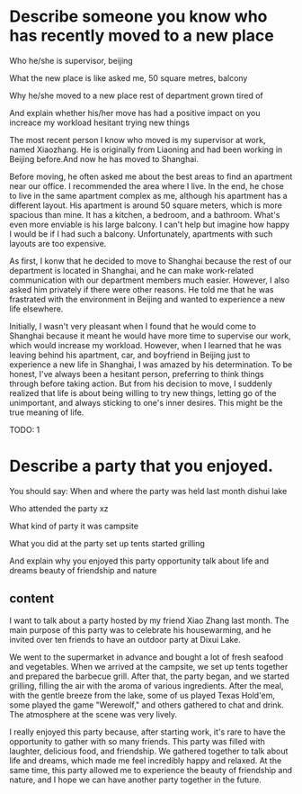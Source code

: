 # Describe someone you know who has recently moved to a new place

Who he/she is
supervisor, beijing

What the new place is like
asked me, 50 square metres, balcony

Why he/she moved to a new place
rest of department
grown tired of

And explain whether his/her move has had a positive impact on you
increace my workload
hesitant
trying new things

The most recent person I know who moved is my supervisor at work, named Xiaozhang. He is originally from Liaoning and had been working in Beijing before.And now he has moved to Shanghai.

Before moving, he often asked me about the best areas to find an apartment near our office. I recommended the area where I live. In the end, he chose to live in the same apartment complex as me, although his apartment has a different layout. His apartment is around 50 square meters, which is more spacious than mine. It has a kitchen, a bedroom, and a bathroom. What's even more enviable is his large balcony. I can't help but imagine how happy I would be if I had such a balcony. Unfortunately, apartments with such layouts are too expensive.

As first, I konw that he decided to move to Shanghai because the rest of our department is located in Shanghai, and he can make work-related communication with our department members much easier. However, I also asked him privately if there were other reasons. He told me that he was frastrated with the environment in Beijing and wanted to experience a new life elsewhere.

Initially, I wasn't very pleasant when I found that he would come to Shanghai because it meant he would have more time to supervise our work, which would increase my workload. However, when I learned that he was leaving behind his apartment, car, and boyfriend in Beijing just to experience a new life in Shanghai, I was amazed by his determination. To be honest, I've always been a hesitant person, preferring to think things through before taking action. But from his decision to move, I suddenly realized that life is about being willing to try new things, letting go of the unimportant, and always sticking to one's inner desires. This might be the true meaning of life.

TODO: 1

# Describe a party that you enjoyed.

You should say:
When and where the party was held
last month
dishui lake

Who attended the party
xz

What kind of party it was
campsite

What you did at the party
set up tents
started grilling

And explain why you enjoyed this party
opportunity
talk about life and dreams
beauty of friendship and nature

## content

I want to talk about a party hosted by my friend Xiao Zhang last month. The main purpose of this party was to celebrate his housewarming, and he invited over ten friends to have an outdoor party at Dixui Lake.

We went to the supermarket in advance and bought a lot of fresh seafood and vegetables. When we arrived at the campsite, we set up tents together and prepared the barbecue grill. After that, the party began, and we started grilling, filling the air with the aroma of various ingredients. After the meal, with the gentle breeze from the lake, some of us played Texas Hold'em, some played the game "Werewolf," and others gathered to chat and drink. The atmosphere at the scene was very lively.

I really enjoyed this party because, after starting work, it's rare to have the opportunity to gather with so many friends. This party was filled with laughter, delicious food, and friendship. We gathered together to talk about life and dreams, which made me feel incredibly happy and relaxed. At the same time, this party allowed me to experience the beauty of friendship and nature, and I hope we can have another party together in the future.
